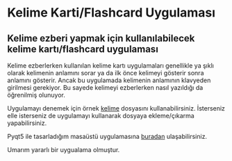 # Kelime Karti/Flashcard Uygulaması

## Kelime ezberi yapmak için kullanılabilecek kelime kartı/flashcard uygulaması

Kelime ezberlerken kullanılan kelime kartı uygulamaları genellikle ya şıklı olarak kelimenin anlamını sorar ya da ilk önce kelimeyi gösterir sonra anlamını gösterir. Ancak bu uygulamada kelimenin anlamının klavyeden girilmesi gerekiyor. Bu sayede kelimeyi ezberlerken nasıl yazıldığı da öğrenilmiş olunuyor.

Uygulamayı denemek için örnek [kelime](kelime.json) dosyasını kullanabilirsiniz. İsterseniz elle isterseniz de uygulamayı kullanarak dosyaya ekleme/çıkarma yapabilirsiniz.

Pyqt5 ile tasarladığım masaüstü uygulamasına [buradan](MasaüstüUygulaması) ulaşabilirsiniz. 

Umarım yararlı bir uygualama olmuştur.
